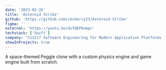 ```yaml
---
date: '2023-02-26'
title: 'Asteroid Strike'
github: 'https://github.com/ckcherry23/Asteroid-Strike'
figma: ''
external: 'https://youtu.be/dvfQEP6nmpc'
techstack: ['Swift']
company: 'CS3217 Software Engineering for Modern Application Platforms'
showInProjects: true
---
```


A space-themed Peggle clone with a custom physics engine and game engine built from scratch.
